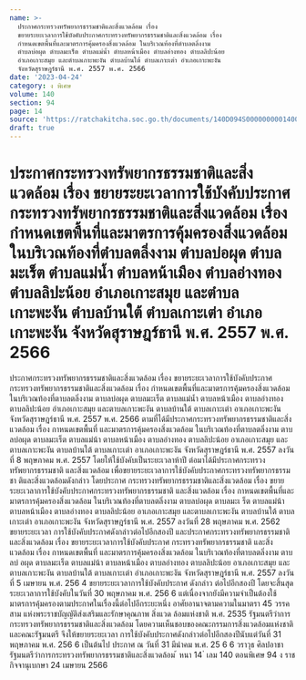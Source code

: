 ```yaml
---
name: >-
  ประกาศกระทรวงทรัพยากรธรรมชาติและสิ่งแวดล้อม เรื่อง
  ขยายระยะเวลาการใช้บังคับประกาศกระทรวงทรัพยากรธรรมชาติและสิ่งแวดล้อม เรื่อง
  กำหนดเขตพื้นที่และมาตรการคุ้มครองสิ่งแวดล้อม ในบริเวณท้องที่ตำบลตลิ่งงาม
  ตำบลบ่อผุด ตำบลมะเร็ต ตำบลแม่น้ำ ตำบลหน้าเมือง ตำบลอ่างทอง ตำบลลิปะน้อย
  อำเภอเกาะสมุย และตำบลเกาะพะงัน ตำบลบ้านใต้ ตำบลเกาะเต่า อำเภอเกาะพะงัน
  จังหวัดสุราษฎร์ธานี พ.ศ. 2557 พ.ศ. 2566
date: '2023-04-24'
category: ง พิเศษ
volume: 140
section: 94
page: 14
source: 'https://ratchakitcha.soc.go.th/documents/140D094S0000000001400.pdf'
draft: true
---
```


# ประกาศกระทรวงทรัพยากรธรรมชาติและสิ่งแวดล้อม เรื่อง ขยายระยะเวลาการใช้บังคับประกาศกระทรวงทรัพยากรธรรมชาติและสิ่งแวดล้อม เรื่อง กำหนดเขตพื้นที่และมาตรการคุ้มครองสิ่งแวดล้อม ในบริเวณท้องที่ตำบลตลิ่งงาม ตำบลบ่อผุด ตำบลมะเร็ต ตำบลแม่น้ำ ตำบลหน้าเมือง ตำบลอ่างทอง ตำบลลิปะน้อย อำเภอเกาะสมุย และตำบลเกาะพะงัน ตำบลบ้านใต้ ตำบลเกาะเต่า อำเภอเกาะพะงัน จังหวัดสุราษฎร์ธานี พ.ศ. 2557 พ.ศ. 2566

ประกาศกระทรวงทรัพยากรธรรมชาติและสิ่งแวดล้อม เรื่อง ขยายระยะเวลาการใช้บังคับประกาศกระทรวงทรัพยากรธรรมชาติและสิ่งแวดล้อม เรื่อง กำหนดเขตพื้นที่และมาตรการคุ้มครองสิ่งแวดล้อม ในบริเวณท้องที่ตาบลตลิ่งงาม ตาบลบ่อผุด ตาบลมะเร็ต ตาบลแม่น้ำ ตาบลหน้าเมือง ตาบลอ่างทอง ตาบลลิปะน้อย อำเภอเกาะสมุย และตาบลเกาะพะงัน ตาบลบ้านใต้ ตาบลเกาะเต่า อาเภอเกาะพะงัน จังหวัดสุราษฎร์ธานี พ.ศ. 2557 พ.ศ. 2566 ตามที่ได้มีประกาศกระทรวงทรัพยากรธรรมชาติและสิ่งแวดล้อม เรื่อง กาหนดเขตพื้นที่ และมาตรการคุ้มครองสิ่งแวดล้อม ในบริเวณท้องที่ตาบลตลิ่งงาม ตาบลบ่อผุด ตาบลมะเร็ต ตาบลแม่น้า ตาบลหน้าเมือง ตาบลอ่างทอง ตาบลลิปะน้อย อาเภอเกาะสมุย และตาบลเกาะพะงัน ตาบลบ้านใต้ ตาบลเกาะเต่า อาเภอเกาะพะงัน จังหวัดสุราษฎร์ธานี พ.ศ. 2557 ลงวันที่ 8 พฤษภาคม พ.ศ. 2557 โดยให้ใช้บังคับเป็นระยะเวลาห้าปี ต่อมาได้มีประกาศกระทรวงทรัพยากรธรรมชาติ และสิ่งแวดล้อม เพื่อขยายระยะเวลาการใช้บังคับประกาศกระทรวงทรัพยากรธรรมชา ติและสิ่งแวดล้อมดังกล่าว โดยประกาศ กระทรวงทรัพยากรธรรมชาติและสิ่งแวดล้อม เรื่อง ขยายระยะเวลาการใช้บังคับประกาศกระทรวงทรัพยากรธรรมชาติ และสิ่งแวดล้อม เรื่อง กาหนดเขตพื้นที่และมาตรการคุ้มครองสิ่งแวดล้อม ในบริเวณท้องที่ตาบลตลิ่งงาม ตาบลบ่อผุด ตาบลมะเ ร็ต ตาบลแม่น้า ตาบลหน้าเมือง ตาบลอ่างทอง ตาบลลิปะน้อย อาเภอเกาะสมุย และตาบลเกาะพะงัน ตาบลบ้านใต้ ตาบลเกาะเต่า อาเภอเกาะพะงัน จังหวัดสุราษฎร์ธานี พ.ศ. 2557 ลงวันที่ 28 พฤษภาคม พ.ศ. 2562 ขยายระยะเวลา การใช้บังคับประกาศดังกล่าวต่อไปอีกสองปี และประกาศกระทรวงทรัพยากรธรรมชาติและสิ่งแวดล้อม เรื่อง ขยายระยะเวลาการใช้บังคับประกาศ กระทรวงทรัพยากรธรรมชาติ และสิ่งแวดล้อม เรื่อง กาหนดเขตพื้นที่ และมาตรการคุ้มครองสิ่งแวดล้อม ในบริเวณท้องที่ตาบลตลิ่งงาม ตาบลบ่ อผุด ตาบลมะเร็ต ตาบลแม่น้า ตาบลหน้าเมือง ตาบลอ่างทอง ตาบลลิปะน้อย อาเภอเกาะสมุย และตาบลเกาะพะงัน ตาบลบ้านใต้ ตาบลเกาะเต่า อำเภอเกาะพะงัน จังหวัดสุราษฎร์ธานี พ.ศ. 2557 ลงวันที่ 5 เมษายน พ.ศ. 256 4 ขยายระยะเวลาการใช้บังคับประกาศ ดังกล่าว ต่อไปอีกสองปี โดยจะสิ้นสุดระยะเวลาการใช้บังคับในวันที่ 30 พฤษภาคม พ.ศ. 256 6 แต่เนื่องจากยังมีความจำเป็นต้องใช้มาตรการคุ้มครองตามประกาศในเรื่องนี้ต่อไปอีกระยะหนึ่ง อาศัยอานาจตามความในมาตรา 45 วรรคสาม แห่งพระราชบัญญัติส่งเสริมและรักษาคุณภาพ สิ่งแวด ล้อมแห่งชาติ พ.ศ. 2535 รัฐมนตรีว่าการกระทรวงทรัพยากรธรรมชาติและสิ่งแวดล้อม โดยความเห็นชอบของคณะกรรมการสิ่งแวดล้อมแห่งชาติและคณะรัฐมนตรี จึงให้ขยายระยะเวลา การใช้บังคับประกาศดังกล่าวต่อไปอีกสองปีนับแต่วันที่ 31 พฤษภาคม พ.ศ. 256 6 เป็นต้นไป ประกาศ ณ วันที่ 31 มีนำคม พ.ศ. 25 6 6 วราวุธ ศิลปอาชา รัฐมนตรีว่าการกระทรวงทรัพยากรธรรมชาติและสิ่งแวดล้อม ้ หนา 14 ่ เลม 140 ตอนพิเศษ 94 ง ราชกิจจานุเบกษา 24 เมษายน 2566
